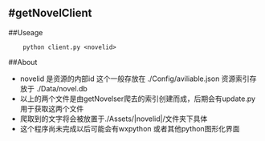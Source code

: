 #getNovelClient
----
##Useage
```
	python client.py <novelid>
```
##About 
* novelid 是资源的内部id 这个一般存放在 ./Config/aviliable.json 资源索引存放于 ./Data/novel.db
* 以上的两个文件是由getNovelser爬去的索引创建而成，后期会有update.py用于获取这两个文件
* 爬取到的文字将会被放置于./Assets/|novelid|/文件夹下具体
* 这个程序尚未完成以后可能会有wxpython 或者其他python图形化界面
